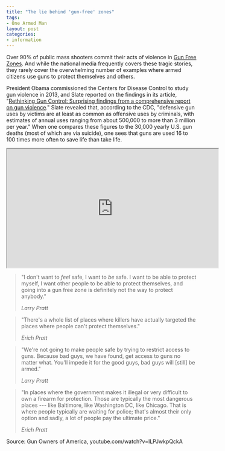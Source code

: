 ```yaml
---
title: "The lie behind 'gun-free' zones"
tags:
- One Armed Man
layout: post
categories:
- information
---
```


Over 90% of public mass shooters commit their acts of violence in [Gun Free Zones](https://bit.ly/2bdpM2O). And while the national media frequently covers these tragic stories, they rarely cover the overwhelming number of examples where armed citizens use guns to protect themselves and others.

President Obama commissioned the Centers for Disease Control to study gun violence in 2013, and Slate reported on the findings in its article, "[Rethinking Gun Control: Surprising findings from a comprehensive report on gun violence](https://slate.me/KtPvBo)." Slate revealed that, according to the CDC, "defensive gun uses by victims are at least as common as offensive uses by criminals, with estimates of annual uses ranging from about 500,000 to more than 3 million per year." When one compares these figures to the 30,000 yearly U.S. gun deaths (most of which are via suicide), one sees that guns are used 16 to 100 times more often to save life than take life.

<iframe width="560" height="315" src="https://www.youtube.com/embed/ILPJwkpQckA" title="The Lie Behind Gun Free Zones"></iframe>

> "I don't want to *feel* safe, I want to *be* safe. I want to be able to protect myself, I want other people to be able to protect themselves, and going into a gun free zone is definitely not the way to protect anybody."
>
> <cite>Larry Pratt</cite>

> "There's a whole list of places where killers have actually targeted the places where people can't protect themselves."
>
> <cite>Erich Pratt</cite>

> "We're not going to make people safe by trying to restrict access to guns. Because bad guys, we have found, get access to guns no matter what. You'll impede it for the good guys, bad guys will \[still\] be armed."
>
> <cite>Larry Pratt</cite>

> "In places where the government makes it illegal or very difficult to own a firearm for protection. Those are typically the most dangerous places --- like Baltimore, like Washington DC, like Chicago. That is where people typically are waiting for police; that's almost their only option and sadly, a lot of people pay the ultimate price."
>
> <cite>Erich Pratt</cite>

Source: Gun Owners of America, youtube.com/watch?v=ILPJwkpQckA
